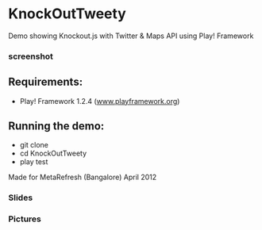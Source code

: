 KnockOutTweety
==============

Demo showing Knockout.js with Twitter &amp; Maps API using Play! Framework

### screenshot

## Requirements:
 - Play! Framework 1.2.4 (www.playframework.org)

## Running the demo:
 - git clone <this repo> 
 - cd KnockOutTweety
 - play test

Made for MetaRefresh (Bangalore) April 2012

### Slides

### Pictures